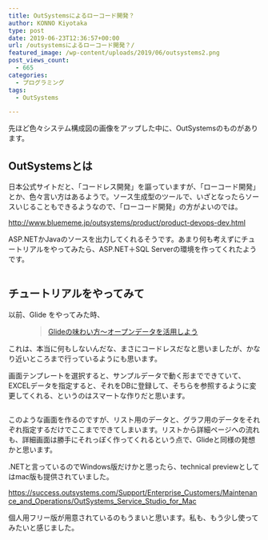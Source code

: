 ```yaml
---
title: OutSystemsによるローコード開発？
author: KONNO Kiyotaka
type: post
date: 2019-06-23T12:36:57+00:00
url: /outsystemsによるローコード開発？/
featured_image: /wp-content/uploads/2019/06/outsystems2.png
post_views_count:
  - 665
categories:
  - プログラミング
tags:
  - OutSystems

---
```

先ほど色々システム構成図の画像をアップした中に、OutSystemsのものがあります。

## OutSystemsとは

日本公式サイトだと、「コードレス開発」を謳っていますが、「ローコード開発」とか、色々言い方はあるようで。ソース生成型のツールで、いざとなったらソースいじることもできるようなので、「ローコード開発」の方がよいのでは。

<a href="http://www.bluememe.jp/outsystems/product/product-devops-dev.html" target="_blank" rel="noreferrer noopener" aria-label=" (opens in a new tab)">http://www.bluememe.jp/outsystems/product/product-devops-dev.html</a>

ASP.NETかJavaのソースを出力してくれるそうです。あまり何も考えずにチュートリアルをやってみたら、ASP.NET＋SQL Serverの環境を作ってくれたようです。<figure class="wp-block-image">

<img src="https://i0.wp.com/www.programmers-office.ml/wp-content/uploads/2019/06/outsystems1.png?ssl=1" alt="" class="wp-image-3003" srcset="https://i0.wp.com/www.programmers-office.ml/wp-content/uploads/2019/06/outsystems1.png?w=878&ssl=1 878w, https://i0.wp.com/www.programmers-office.ml/wp-content/uploads/2019/06/outsystems1.png?resize=300%2C237&ssl=1 300w, https://i0.wp.com/www.programmers-office.ml/wp-content/uploads/2019/06/outsystems1.png?resize=768%2C608&ssl=1 768w" sizes="(max-width: 878px) 100vw, 878px" data-recalc-dims="1" /> </figure> 

## チュートリアルをやってみて

以前、Glide をやってみた時、<figure class="wp-block-embed-wordpress wp-block-embed is-type-wp-embed is-provider-programmers-office">

<div class="wp-block-embed__wrapper">
  <blockquote class="wp-embedded-content" data-secret="6atGfG8RvH">
    <a href="https://www.programmers-office.ml/glide%e3%81%ae%e5%91%b3%e3%82%8f%e3%81%84%e6%96%b9%e3%80%9c%e3%82%aa%e3%83%bc%e3%83%97%e3%83%b3%e3%83%87%e3%83%bc%e3%82%bf%e3%82%92%e6%b4%bb%e7%94%a8%e3%81%97%e3%82%88%e3%81%86/">Glideの味わい方〜オープンデータを活用しよう</a>
  </blockquote>
</div></figure> 

これは、本当に何もしないんだな、まさにコードレスだなと思いましたが、かなり近いところまで行っているようにも思います。

画面テンプレートを選択すると、サンプルデータで動く形までできていて、EXCELデータを指定すると、それをDBに登録して、そちらを参照するように変更してくれる、というのはスマートな作りだと思います。<figure class="wp-block-image">

<img src="https://i0.wp.com/www.programmers-office.ml/wp-content/uploads/2019/06/outsystems2.png?resize=1024%2C478&#038;ssl=1" alt="" class="wp-image-3002" srcset="https://i0.wp.com/www.programmers-office.ml/wp-content/uploads/2019/06/outsystems2.png?resize=1024%2C478&ssl=1 1024w, https://i0.wp.com/www.programmers-office.ml/wp-content/uploads/2019/06/outsystems2.png?resize=300%2C140&ssl=1 300w, https://i0.wp.com/www.programmers-office.ml/wp-content/uploads/2019/06/outsystems2.png?resize=768%2C358&ssl=1 768w, https://i0.wp.com/www.programmers-office.ml/wp-content/uploads/2019/06/outsystems2.png?w=1292&ssl=1 1292w" sizes="(max-width: 1000px) 100vw, 1000px" data-recalc-dims="1" /> </figure> 

このような画面を作るのですが、リスト用のデータと、グラフ用のデータをそれぞれ指定するだけでここまでできてしまいます。リストから詳細ページへの流れも、詳細画面は勝手にそれっぽく作ってくれるという点で、Glideと同様の発想かと思います。

.NETと言っているのでWindows版だけかと思ったら、technical previewとしてはmac版も提供されていました。

<a href="https://success.outsystems.com/Support/Enterprise_Customers/Maintenance_and_Operations/OutSystems_Service_Studio_for_Mac" target="_blank" rel="noreferrer noopener" aria-label=" (opens in a new tab)">https://success.outsystems.com/Support/Enterprise_Customers/Maintenance_and_Operations/OutSystems_Service_Studio_for_Mac</a>

個人用フリー版が用意されているのもうまいと思います。私も、もう少し使ってみたいと感じました。